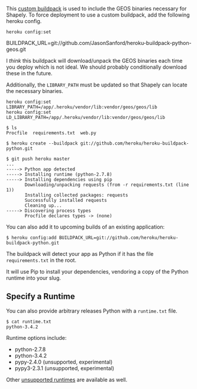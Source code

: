 This [custom buildpack](https://github.com/JasonSanford/heroku-buildpack-python-geos) is used to include the GEOS binaries necessary for Shapely. To force deployment to use a custom buildpack, add the following heroku config.

    heroku config:set
BUILDPACK_URL=git://github.com/JasonSanford/heroku-buildpack-python-geos.git

I *think* this buildpack will download/unpack the GEOS binaries each time you deploy which is not ideal. We should probably conditionally download these in the future.


Additionally, the `LIBRARY_PATH` must be updated so that Shapely can locate the necessary binaries.

    heroku config:set LIBRARY_PATH=/app/.heroku/vendor/lib:vendor/geos/geos/lib
    heroku config:set LD_LIBRARY_PATH=/app/.heroku/vendor/lib:vendor/geos/geos/lib

    $ ls
    Procfile  requirements.txt  web.py

    $ heroku create --buildpack git://github.com/heroku/heroku-buildpack-python.git

    $ git push heroku master
    ...
    -----> Python app detected
    -----> Installing runtime (python-2.7.8)
    -----> Installing dependencies using pip
           Downloading/unpacking requests (from -r requirements.txt (line 1))
           Installing collected packages: requests
           Successfully installed requests
           Cleaning up...
    -----> Discovering process types
           Procfile declares types -> (none)

You can also add it to upcoming builds of an existing application:

    $ heroku config:add BUILDPACK_URL=git://github.com/heroku/heroku-buildpack-python.git

The buildpack will detect your app as Python if it has the file `requirements.txt` in the root.

It will use Pip to install your dependencies, vendoring a copy of the Python runtime into your slug.

Specify a Runtime
-----------------

You can also provide arbitrary releases Python with a `runtime.txt` file.

    $ cat runtime.txt
    python-3.4.2

Runtime options include:

- python-2.7.8
- python-3.4.2
- pypy-2.4.0 (unsupported, experimental)
- pypy3-2.3.1 (unsupported, experimental)

Other [unsupported runtimes](https://github.com/heroku/heroku-buildpack-python/tree/master/builds/runtimes) are available as well.
